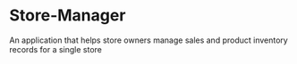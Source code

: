 # Store-Manager
An application that helps store owners manage sales and product inventory records for a single store
